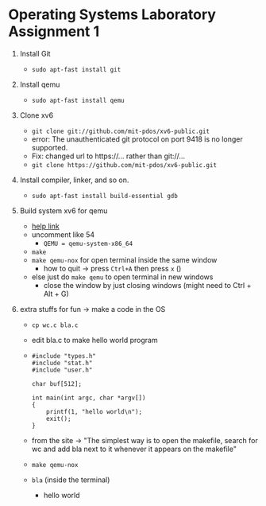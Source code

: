# Operating Systems Laboratory Assignment 1

1.  Install Git
    -   `sudo apt-fast install git`
2.  Install qemu
    -   `sudo apt-fast install qemu`
3.  Clone xv6

    -   `git clone git://github.com/mit-pdos/xv6-public.git`
    -   error: The unauthenticated git protocol on port 9418 is no longer supported.
    -   Fix: changed url to https://... rather than git://...
    -   `git clone https://github.com/mit-pdos/xv6-public.git`

4.  Install compiler, linker, and so on.

    -   `sudo apt-fast install build-essential gdb`

5.  Build system xv6 for qemu

    -   [help link](https://www.assistedcoding.eu/2017/11/06/install-vx6-operating-system/)
    -   uncomment like 54
        -   `QEMU = qemu-system-x86_64`
    -   `make`
    -   `make qemu-nox` for open terminal inside the same window
        -   how to quit -> press `Ctrl+A` then press `x` ()
    -   else just do `make qemu` to open terminal in new windows
        -   close the window by just closing windows (might need to Ctrl + Alt + G)

6.  extra stuffs for fun -> make a code in the OS

    -   `cp wc.c bla.c`
    -   edit bla.c to make hello world program
    -   ```
        #include "types.h"
        #include "stat.h"
        #include "user.h"

        char buf[512];

        int main(int argc, char *argv[])
        {
            printf(1, "hello world\n");
            exit();
        }
        ```

    -   from the site -> "The simplest way is to open the makefile, search for wc and add bla next to it whenever it appears on the makefile"
    -   `make qemu-nox`
    -   `bla` (inside the terminal)
        -   hello world
